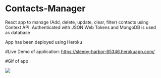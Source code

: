 # Contacts-Manager
React app to manage (Add, delete, update, clear, filter) contacts using Context API. Authenticated with JSON Web Tokens and MongoDB is used as database

App has been deployed using Heroku

#Live Demo of application:
https://sleepy-harbor-65346.herokuapp.com/

#Gif of app

![](file://Users/shrutikotian/Desktop/contact_manager.gif)


